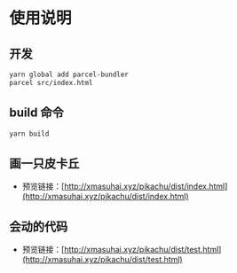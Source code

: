 # 使用说明

## 开发

```bash
yarn global add parcel-bundler
parcel src/index.html
```

## build 命令

```bash
yarn build
```

## 画一只皮卡丘

- 预览链接：[http://xmasuhai.xyz/pikachu/dist/index.html](http://xmasuhai.xyz/pikachu/dist/index.html)


## 会动的代码

- 预览链接：[http://xmasuhai.xyz/pikachu/dist/test.html](http://xmasuhai.xyz/pikachu/dist/test.html)

